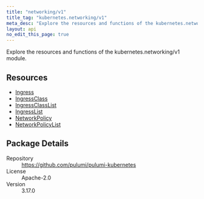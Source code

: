 ```yaml
---
title: "networking/v1"
title_tag: "kubernetes.networking/v1"
meta_desc: "Explore the resources and functions of the kubernetes.networking/v1 module."
layout: api
no_edit_this_page: true
---
```


<!-- WARNING: this file was generated by Pulumi Docs Generator. -->
<!-- Do not edit by hand unless you're certain you know what you are doing! -->

Explore the resources and functions of the kubernetes.networking/v1 module.

<h2 id="resources">Resources</h2>
<ul class="api">
    <li><a href="ingress" title="Ingress"><span class="api-symbol api-symbol--resource"></span>Ingress</a></li>
    <li><a href="ingressclass" title="IngressClass"><span class="api-symbol api-symbol--resource"></span>IngressClass</a></li>
    <li><a href="ingressclasslist" title="IngressClassList"><span class="api-symbol api-symbol--resource"></span>IngressClassList</a></li>
    <li><a href="ingresslist" title="IngressList"><span class="api-symbol api-symbol--resource"></span>IngressList</a></li>
    <li><a href="networkpolicy" title="NetworkPolicy"><span class="api-symbol api-symbol--resource"></span>NetworkPolicy</a></li>
    <li><a href="networkpolicylist" title="NetworkPolicyList"><span class="api-symbol api-symbol--resource"></span>NetworkPolicyList</a></li>
</ul>

<h2 id="package-details">Package Details</h2>
<dl class="package-details">
	<dt>Repository</dt>
	<dd><a href="https://github.com/pulumi/pulumi-kubernetes">https://github.com/pulumi/pulumi-kubernetes</a></dd>
	<dt>License</dt>
	<dd>Apache-2.0</dd>
	<dt>Version</dt>
	<dd>3.17.0</dd>
</dl>

